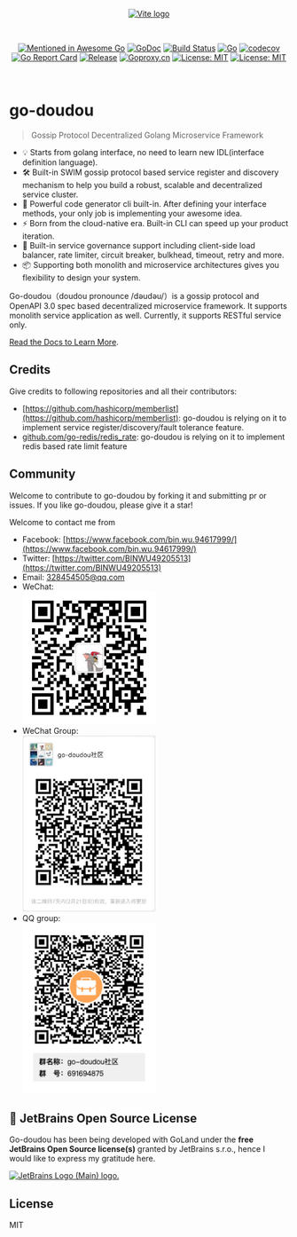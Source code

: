 <p align="center">
  <a href="https://go-doudou.github.io" target="_blank" rel="noopener noreferrer">
    <img width="180" src="https://go-doudou.github.io/hero.png" alt="Vite logo">
  </a>
</p>
<br/>
<p align="center">
  <a href="https://github.com/avelino/awesome-go"><img src="https://awesome.re/mentioned-badge.svg" alt="Mentioned in Awesome Go"></a>
  <a href="https://godoc.org/github.com/unionj-cloud/go-doudou"><img src="https://godoc.org/github.com/unionj-cloud/go-doudou?status.png" alt="GoDoc"></a>
  <a href="https://travis-ci.com/unionj-cloud/go-doudou"><img src="https://travis-ci.com/unionj-cloud/go-doudou.svg?branch=main" alt="Build Status"></a>
  <a href="https://github.com/unionj-cloud/go-doudou/actions/workflows/go.yml"><img src="https://github.com/unionj-cloud/go-doudou/actions/workflows/go.yml/badge.svg?branch=main" alt="Go"></a>
  <a href="https://codecov.io/gh/unionj-cloud/go-doudou"><img src="https://codecov.io/gh/unionj-cloud/go-doudou/branch/main/graph/badge.svg?token=QRLPRAX885" alt="codecov"></a>
  <a href="https://goreportcard.com/report/github.com/unionj-cloud/go-doudou"><img src="https://goreportcard.com/badge/github.com/unionj-cloud/go-doudou" alt="Go Report Card"></a>
  <a href="https://github.com/unionj-cloud/go-doudou"><img src="https://img.shields.io/github/v/release/unionj-cloud/go-doudou?style=flat-square" alt="Release"></a>
  <a href="https://goproxy.cn"><img src="https://goproxy.cn/stats/github.com/unionj-cloud/go-doudou/badges/download-count.svg" alt="Goproxy.cn"></a>
  <a href="https://opensource.org/licenses/MIT"><img src="https://img.shields.io/badge/License-MIT-yellow.svg" alt="License: MIT"></a>
  <a href="https://wakatime.com/badge/user/852bcf22-8a37-460a-a8e2-115833174eba/project/57c830f7-e507-4cb1-9fd1-feedd96685f6"><img src="https://wakatime.com/badge/user/852bcf22-8a37-460a-a8e2-115833174eba/project/57c830f7-e507-4cb1-9fd1-feedd96685f6.svg" alt="License: MIT"></a>
</p>
<br/>

# go-doudou

> Gossip Protocol Decentralized Golang Microservice Framework

- 💡 Starts from golang interface, no need to learn new IDL(interface definition language).
- 🛠️ Built-in SWIM gossip protocol based service register and discovery mechanism to help you build a robust, scalable and decentralized service cluster.
- 🔩 Powerful code generator cli built-in. After defining your interface methods, your only job is implementing your awesome idea.
- ⚡ Born from the cloud-native era. Built-in CLI can speed up your product iteration.
- 🔑 Built-in service governance support including client-side load balancer, rate limiter, circuit breaker, bulkhead, timeout, retry and more.
- 📦️ Supporting both monolith and microservice architectures gives you flexibility to design your system.

Go-doudou（doudou pronounce /dəudəu/）is a gossip protocol and OpenAPI 3.0 spec based decentralized microservice framework. It supports monolith service application as well. Currently, it supports RESTful service only.

[Read the Docs to Learn More](https://go-doudou.github.io).

## Credits

Give credits to following repositories and all their contributors:
- [https://github.com/hashicorp/memberlist](https://github.com/hashicorp/memberlist): go-doudou is relying on it to implement service register/discovery/fault tolerance feature.
- [github.com/go-redis/redis_rate](github.com/go-redis/redis_rate): go-doudou is relying on it to implement redis based rate limit feature

## Community

Welcome to contribute to go-doudou by forking it and submitting pr or issues. If you like go-doudou, please give it a
star!

Welcome to contact me from

- Facebook: [https://www.facebook.com/bin.wu.94617999/](https://www.facebook.com/bin.wu.94617999/)
- Twitter: [https://twitter.com/BINWU49205513](https://twitter.com/BINWU49205513)
- Email: 328454505@qq.com
- WeChat:  
  <img src="./qrcode.png" alt="wechat-group" width="240">
- WeChat Group:  
  <img src="./go-doudou-wechat-group.png" alt="wechat-group" width="240">
- QQ group:  
  <img src="./go-doudou-qq-group.png" alt="qq-group" width="240">

## 🔋 JetBrains Open Source License

Go-doudou has been being developed with GoLand under the **free JetBrains Open Source license(s)** granted by JetBrains s.r.o., hence I would like to express my gratitude here.

<a href="https://jb.gg/OpenSourceSupport" target="_blank"><img src="https://resources.jetbrains.com/storage/products/company/brand/logos/jb_beam.png" alt="JetBrains Logo (Main) logo." width="300"></a>

## License

MIT
